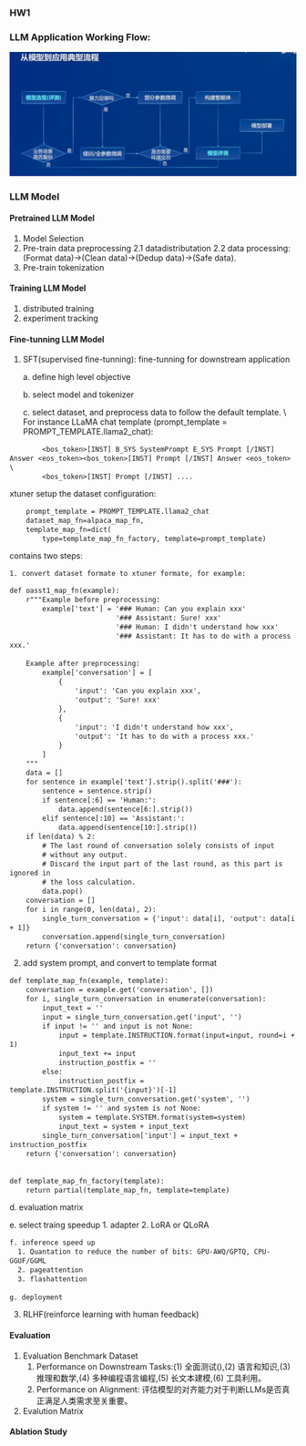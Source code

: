 ### HW1
### LLM Application Working Flow:

![LLM Application Working Flow](LLM-Application-Working-Flow.png)

### LLM Model
#### Pretrained LLM Model
1. Model Selection 
2. Pre-train data preprocessing 
  2.1 datadistributation 
  2.2 data processing: (Format data)->(Clean data)->(Dedup data)->(Safe data).
3. Pre-train tokenization 

#### Training LLM Model
1. distributed training
2. experiment tracking 

#### Fine-tunning LLM Model
1. SFT(supervised fine-tunning): fine-tunning for downstream application
   
    a. define high level objective

   b. select model and tokenizer 

   c. select dataset, and preprocess data to follow the default template. \ 
     For instance LLaMA chat template (prompt_template = PROMPT_TEMPLATE.llama2_chat):
```
        <bos_token>[INST] B_SYS SystemPrompt E_SYS Prompt [/INST] Answer <eos_token><bos_token>[INST] Prompt [/INST] Answer <eos_token> \
        <bos_token>[INST] Prompt [/INST] ....
```
   xtuner setup the dataset configuration:
```
    prompt_template = PROMPT_TEMPLATE.llama2_chat
    dataset_map_fn=alpaca_map_fn,
    template_map_fn=dict(
        type=template_map_fn_factory, template=prompt_template)
```
   contains two steps:


    1. convert dataset formate to xtuner formate, for example:  
```
def oasst1_map_fn(example):
    r"""Example before preprocessing:
        example['text'] = '### Human: Can you explain xxx'
                          '### Assistant: Sure! xxx'
                          '### Human: I didn't understand how xxx'
                          '### Assistant: It has to do with a process xxx.'

    Example after preprocessing:
        example['conversation'] = [
            {
                'input': 'Can you explain xxx',
                'output': 'Sure! xxx'
            },
            {
                'input': 'I didn't understand how xxx',
                'output': 'It has to do with a process xxx.'
            }
        ]
    """
    data = []
    for sentence in example['text'].strip().split('###'):
        sentence = sentence.strip()
        if sentence[:6] == 'Human:':
            data.append(sentence[6:].strip())
        elif sentence[:10] == 'Assistant:':
            data.append(sentence[10:].strip())
    if len(data) % 2:
        # The last round of conversation solely consists of input
        # without any output.
        # Discard the input part of the last round, as this part is ignored in
        # the loss calculation.
        data.pop()
    conversation = []
    for i in range(0, len(data), 2):
        single_turn_conversation = {'input': data[i], 'output': data[i + 1]}
        conversation.append(single_turn_conversation)
    return {'conversation': conversation}

```
   2. add system prompt, and convert to template format

```
def template_map_fn(example, template):
    conversation = example.get('conversation', [])
    for i, single_turn_conversation in enumerate(conversation):
        input_text = ''
        input = single_turn_conversation.get('input', '')
        if input != '' and input is not None:
            input = template.INSTRUCTION.format(input=input, round=i + 1)
            input_text += input
            instruction_postfix = ''
        else:
            instruction_postfix = template.INSTRUCTION.split('{input}')[-1]
        system = single_turn_conversation.get('system', '')
        if system != '' and system is not None:
            system = template.SYSTEM.format(system=system)
            input_text = system + input_text
        single_turn_conversation['input'] = input_text + instruction_postfix
    return {'conversation': conversation}


def template_map_fn_factory(template):
    return partial(template_map_fn, template=template)

```

   d. evaluation matrix 

   e. select traing speedup
      1. adapter 
      2. LoRA or QLoRA 
    
    f. inference speed up 
      1. Quantation to reduce the number of bits: GPU-AWQ/GPTQ, CPU-GGUF/GGML
      2. pageattention
      3. flashattention
    
    g. deployment 

3. RLHF(reinforce learning with human feedback)

#### Evaluation 
1. Evaluation Benchmark Dataset 
    1. Performance on Downstream Tasks:(1) 全面测试(),(2) 语言和知识,(3) 推理和数学,(4) 多种编程语言编程,(5) 长文本建模,(6) 工具利用。
    2. Performance on Alignment: 评估模型的对齐能力对于判断LLMs是否真正满足人类需求至关重要。
2. Evalution Matrix 
#### Ablation Study



